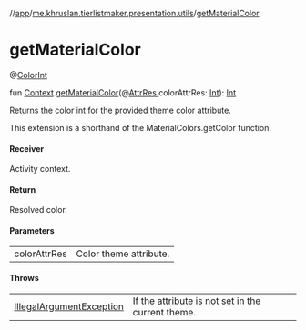 //[app](../../index.md)/[me.khruslan.tierlistmaker.presentation.utils](index.md)/[getMaterialColor](get-material-color.md)

# getMaterialColor

@[ColorInt ](https://developer.android.com/reference/kotlin/androidx/annotation/ColorInt.html)

fun [Context](https://developer.android.com/reference/kotlin/android/content/Context.html).[getMaterialColor](get-material-color.md)(@[AttrRes ](https://developer.android.com/reference/kotlin/androidx/annotation/AttrRes.html)colorAttrRes: [Int](https://kotlinlang.org/api/latest/jvm/stdlib/kotlin/-int/index.html)): [Int](https://kotlinlang.org/api/latest/jvm/stdlib/kotlin/-int/index.html)

Returns the color int for the provided theme color attribute.

This extension is a shorthand of the MaterialColors.getColor function.

#### Receiver

Activity context.

#### Return

Resolved color.

#### Parameters

| | |
|---|---|
| colorAttrRes | Color theme attribute. |

#### Throws

| | |
|---|---|
| [IllegalArgumentException](https://kotlinlang.org/api/latest/jvm/stdlib/kotlin/-illegal-argument-exception/index.html) | If the attribute is not set in the current theme. |
